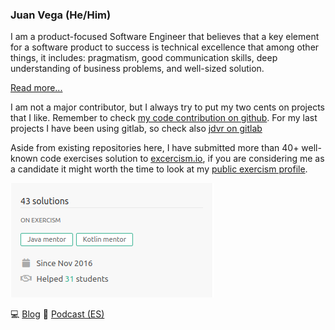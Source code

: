 ### Juan Vega (He/Him)

I am a product-focused Software Engineer that believes that a key element for a software product to success is technical excellence that among other things, it includes: pragmatism, good communication skills, deep understanding of business problems, and well-sized solution.

[Read more...](https://juandavidvega.es)

I am not a major contributor, but I always try to put my two cents on projects that I like. Remember to check [my code contribution on github](https://github.com/pulls?q=is%3Apr+author%3Ajdvr+archived%3Afalse+is%3Aclosed+is%3Apublic). For my last projects I have been using gitlab, so check also [jdvr on gitlab](https://gitlab.com/jdvr)

Aside from existing repositories here, I have submitted more than 40+ well-known code exercises solution to [excercism.io](https://exercism.io/), if you are considering me as a candidate it might worth the time to look at my [public exercism profile](https://exercism.io/profiles/jdvr).

![Image with my exercism profile summary](imgs/exercism-summary.png)

:computer: [Blog](https://juandavidvega.es) :microphone: [Podcast (ES)](https://thebigbranchtheorypodcast.github.io/)
